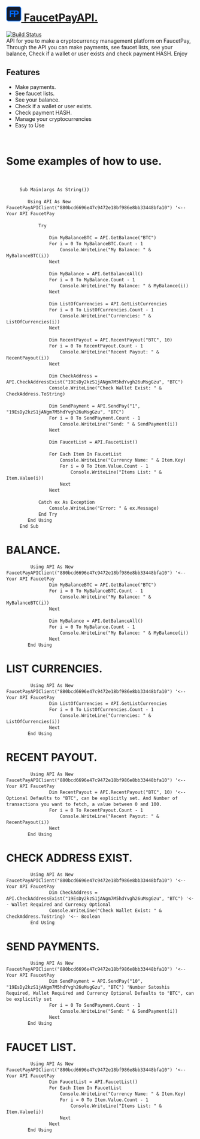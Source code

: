 # <a href="https://faucetpay.io/?r=4070094"><img src="/Pictures/faucetpay.png"> FaucetPayAPI.

[![Build Status](https://travis-ci.org/joemccann/dillinger.svg?branch=master)](https://github.com/Romulo-Meirelles) <br>
API for you to make a cryptocurrency management platform on FaucetPay, Through the API you can make payments, see faucet lists, see your balance, Check if a wallet or user exists and check payment HASH. Enjoy

## Features

- Make payments.
- See faucet lists.
- See your balance.
- Check if a wallet or user exists.
- Check payment HASH.
- Manage your cryptocurrencies
- Easy to Use

<br><h1> Some examples of how to use.</h1><br>

```VB
     Sub Main(args As String())

        Using API As New FaucetPayAPIClient("880bcd6696e47c9472e18bf986e8bb33448bfa10") '<-- Your API FaucetPay

            Try

                Dim MyBalanceBTC = API.GetBalance("BTC")
                For i = 0 To MyBalanceBTC.Count - 1
                    Console.WriteLine("My Balance: " & MyBalanceBTC(i))
                Next

                Dim MyBalance = API.GetBalanceAll()
                For i = 0 To MyBalance.Count - 1
                    Console.WriteLine("My Balance: " & MyBalance(i))
                Next

                Dim ListOfCurrencies = API.GetListCurrencies
                For i = 0 To ListOfCurrencies.Count - 1
                    Console.WriteLine("Currencies: " & ListOfCurrencies(i))
                Next

                Dim RecentPayout = API.RecentPayout("BTC", 10)
                For i = 0 To RecentPayout.Count - 1
                    Console.WriteLine("Recent Payout: " & RecentPayout(i))
                Next

                Dim CheckAddress = API.CheckAddressExist("19EsDy2kzS1jANgm7M5hdYvgh26uMsgGzu", "BTC")
                Console.WriteLine("Check Wallet Exist: " & CheckAddress.ToString)

                Dim SendPayment = API.SendPay("1", "19EsDy2kzS1jANgm7M5hdYvgh26uMsgGzu", "BTC")
                For i = 0 To SendPayment.Count - 1
                    Console.WriteLine("Send: " & SendPayment(i))
                Next

                Dim FaucetList = API.FaucetList()

                For Each Item In FaucetList
                    Console.WriteLine("Currency Name: " & Item.Key)
                    For i = 0 To Item.Value.Count - 1
                        Console.WriteLine("Items List: " & Item.Value(i))
                    Next
                Next

            Catch ex As Exception
                Console.WriteLine("Error: " & ex.Message)
            End Try
        End Using
     End Sub
 ```
        
 <h1> BALANCE.</h1>

```VB
         Using API As New FaucetPayAPIClient("880bcd6696e47c9472e18bf986e8bb33448bfa10") '<-- Your API FaucetPay
                Dim MyBalanceBTC = API.GetBalance("BTC")
                For i = 0 To MyBalanceBTC.Count - 1
                    Console.WriteLine("My Balance: " & MyBalanceBTC(i))
                Next

                Dim MyBalance = API.GetBalanceAll()
                For i = 0 To MyBalance.Count - 1
                    Console.WriteLine("My Balance: " & MyBalance(i))
                Next
        End Using
 ```
        
        
  <h1> LIST CURRENCIES.</h1>

```VB
         Using API As New FaucetPayAPIClient("880bcd6696e47c9472e18bf986e8bb33448bfa10") '<-- Your API FaucetPay
                Dim ListOfCurrencies = API.GetListCurrencies
                For i = 0 To ListOfCurrencies.Count - 1
                    Console.WriteLine("Currencies: " & ListOfCurrencies(i))
                Next
        End Using
```
   
  <h1> RECENT PAYOUT.</h1>

```VB
         Using API As New FaucetPayAPIClient("880bcd6696e47c9472e18bf986e8bb33448bfa10") '<-- Your API FaucetPay
                Dim RecentPayout = API.RecentPayout("BTC", 10) '<-- Optional Defaults to "BTC", can be explicitly set. And Number of transactions you want to fetch, a value between 0 and 100.
                For i = 0 To RecentPayout.Count - 1
                    Console.WriteLine("Recent Payout: " & RecentPayout(i))
                Next
        End Using
```
   <h1> CHECK ADDRESS EXIST.</h1>
        
```VB
         Using API As New FaucetPayAPIClient("880bcd6696e47c9472e18bf986e8bb33448bfa10") '<-- Your API FaucetPay
                Dim CheckAddress = API.CheckAddressExist("19EsDy2kzS1jANgm7M5hdYvgh26uMsgGzu", "BTC") '<-- Wallet Required and Currency Optional
                Console.WriteLine("Check Wallet Exist: " & CheckAddress.ToString) '<-- Boolean
         End Using
```
   <h1> SEND PAYMENTS.</h1>
                
```VB
         Using API As New FaucetPayAPIClient("880bcd6696e47c9472e18bf986e8bb33448bfa10") '<-- Your API FaucetPay
                Dim SendPayment = API.SendPay("10", "19EsDy2kzS1jANgm7M5hdYvgh26uMsgGzu", "BTC") 'Number Satoshis Required, Wallet Required and Currency Optional Defaults to "BTC", can be explicitly set
                For i = 0 To SendPayment.Count - 1
                    Console.WriteLine("Send: " & SendPayment(i))
                Next
        End Using
```
   <h1> FAUCET LIST.</h1>
               
```VB
         Using API As New FaucetPayAPIClient("880bcd6696e47c9472e18bf986e8bb33448bfa10") '<-- Your API FaucetPay
                Dim FaucetList = API.FaucetList()
                For Each Item In FaucetList
                    Console.WriteLine("Currency Name: " & Item.Key)
                    For i = 0 To Item.Value.Count - 1
                        Console.WriteLine("Items List: " & Item.Value(i))
                    Next
                Next
        End Using
```
        
